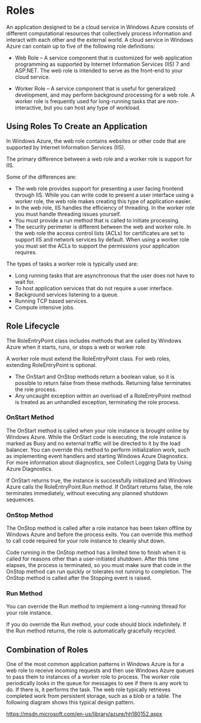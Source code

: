 # Roles

An application designed to be a cloud service in Windows Azure consists of different computational resources that collectively process information and interact with each other and the external world. A cloud service in Windows Azure can contain up to five of the following role definitions:

* Web Role – A service component that is customized for web application programming as supported by Internet Information Services (IIS) 7 and ASP.NET. The web role is intended to serve as the front-end to your cloud service.

* Worker Role – A service component that is useful for generalized development, and may perform background processing for a web role. A worker role is frequently used for long-running tasks that are non-interactive, but you can host any type of workload.

## Using Roles To Create an Application

In Windows Azure, the web role contains websites or other code that are supported by Internet Information Services (IIS).

The primary difference between a web role and a worker role is support for IIS.

Some of the differences are:

* The web role provides support for presenting a user facing frontend through IIS. While you can write code to present a user interface using a worker role, the web role makes creating this type of application easier.
* In the web role, IIS handles the efficiency of threading. In the worker role you must handle threading issues yourself.
* You must provide a run method that is called to initiate processing.
* The security perimeter is different between the web and worker role. In the web role the access control lists (ACLs) for certificates are set to support IIS and network services by default. When using a worker role you must set the ACLs to support the permissions your application requires.

The types of tasks a worker role is typically used are:
* Long running tasks that are asynchronous that the user does not have to wait for.
* To host application services that do not require a user interface.
* Background services listening to a queue.
* Running TCP based services.
* Compute intensive jobs.

## Role Lifecycle

The RoleEntryPoint class includes methods that are called by Windows Azure when it starts, runs, or stops a web or worker role.

A worker role must extend the RoleEntryPoint class. For web roles, extending RoleEntryPoint is optional.

* The OnStart and OnStop methods return a boolean value, so it is possible to return false from these methods. Returning false terminates the role process.
* Any uncaught exception within an overload of a RoleEntryPoint method is treated as an unhandled exception, terminating the role process.

### OnStart Method

The OnStart method is called when your role instance is brought online by Windows Azure. While the OnStart code is executing, the role instance is marked as Busy and no external traffic will be directed to it by the load balancer. You can override this method to perform initialization work, such as implementing event handlers and starting Windows Azure Diagnostics. For more information about diagnostics, see Collect Logging Data by Using Azure Diagnostics.

If OnStart returns true, the instance is successfully initialized and Windows Azure calls the RoleEntryPoint.Run method. If OnStart returns false, the role terminates immediately, without executing any planned shutdown sequences.

### OnStop Method

The OnStop method is called after a role instance has been taken offline by Windows Azure and before the process exits. You can override this method to call code required for your role instance to cleanly shut down.

Code running in the OnStop method has a limited time to finish when it is called for reasons other than a user-initiated shutdown. After this time elapses, the process is terminated, so you must make sure that code in the OnStop method can run quickly or tolerates not running to completion. The OnStop method is called after the Stopping event is raised.

### Run Method

You can override the Run method to implement a long-running thread for your role instance.

If you do override the Run method, your code should block indefinitely. If the Run method returns, the role is automatically gracefully recycled.

## Combination of Roles

One of the most common application patterns in Windows Azure is for a web role to receive incoming requests and then use Windows Azure queues to pass them to instances of a worker role to process. The worker role periodically looks in the queue for messages to see if there is any work to do. If there is, it performs the task. The web role typically retrieves completed work from persistent storage, such as a blob or a table. The following diagram shows this typical design pattern.

https://msdn.microsoft.com/en-us/library/azure/hh180152.aspx
